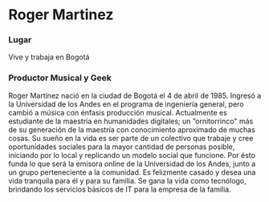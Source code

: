# Roger Martinez

### Lugar
Vive y trabaja en Bogotá

### Productor Musical y Geek
Roger Martínez nació en la ciudad de Bogotá el 4 de abril de 1985. Ingresó a la Universidad de los Andes en el programa de ingeniería general, pero cambió a música con énfasis producción musical. Actualmente es estudiante de la maestría en humanidades digitales; un ”ornitorrinco" más de su generación de la maestría con conocimiento aproximado de muchas cosas. Su sueño en la vida es ser parte de un colectivo que trabaje y cree oportunidades sociales para la mayor cantidad de personas posible, iniciando por lo local y replicando un modelo social que funcione. Por ésto funda lo que será la emisora online de la Universidad de los Andes, junto a un grupo perteneciente a la comunidad. Es felizmente casado y desea una vida tranquila para él y para su familia.
Se gana la vida como tecnólogo, brindando los servicios básicos de IT para la empresa de la familia.
